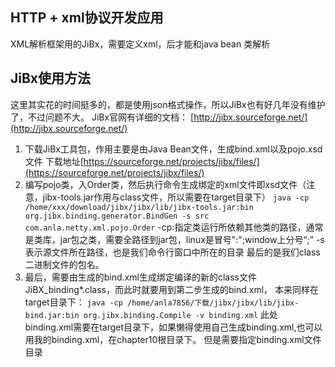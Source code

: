 ## HTTP + xml协议开发应用
XML解析框架用的JiBx，需要定义xml，后才能和java bean 类解析

## JiBx使用方法
这里其实花的时间挺多的，都是使用json格式操作，所以JiBx也有好几年没有维护了，不过问题不大。
JiBx官网有详细的文档： [http://jibx.sourceforge.net/](http://jibx.sourceforge.net/)
1. 下载JiBx工具包，作用主要是由Java Bean文件，生成bind.xml以及pojo.xsd文件
下载地址[https://sourceforge.net/projects/jibx/files/](https://sourceforge.net/projects/jibx/files/)
2. 编写pojo类，入Order类，然后执行命令生成绑定的xml文件即xsd文件（注意，jibx-tools.jar作用与class文件，所以需要在target目录下）
`java -cp /home/xxx/download/jibx/jibx/lib/jibx-tools.jar:bin org.jibx.binding.generator.BindGen -s src com.anla.netty.xml.pojo.Order`
-cp:指定类运行所依赖其他类的路径，通常是类库，jar包之类，需要全路径到jar包，linux是冒号":";window上分号“;”
-s 表示源文件所在路径，也是我们命令行窗口中所在的目录
最后的是我们class二进制文件的包名。
3. 最后，需要由生成的bind.xml生成绑定编译的新的class文件JiBX_binding*.class，而此时就要用到第二步生成的bind.xml，
本来同样在target目录下：
`java -cp /home/anla7856/下载/jibx/jibx/lib/jibx-bind.jar:bin org.jibx.binding.Compile -v binding.xml`
此处binding.xml需要在target目录下，如果懒得使用自己生成binding.xml,也可以用我的binding.xml，在chapter10根目录下。
但是需要指定binding.xml文件目录